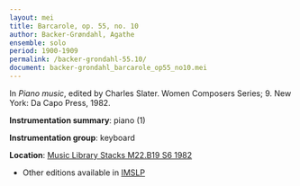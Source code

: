 ```yaml
---
layout: mei
title: Barcarole, op. 55, no. 10
author: Backer-Grøndahl, Agathe
ensemble: solo 
period: 1900-1909
permalink: /backer-grondahl-55.10/
document: backer-grondahl_barcarole_op55_no10.mei
---
```


In *Piano music*, edited by Charles Slater. Women Composers Series; 9. New York: Da Capo Press, 1982.

**Instrumentation summary**: piano (1)

**Instrumentation group**: keyboard

**Location**: <a href="https://tufts-primo.hosted.exlibrisgroup.com/permalink/f/14dinuo/01TUN_ALMA2185674780003851" target="_blank">Music Library Stacks M22.B19 S6 1982</a>

- Other editions available in <a href="https://imslp.org/wiki/12_Smaa_fantasistykker%2C_Op.55_(Backer-Gr%C3%B8ndahl%2C_Agathe)" target="_blank">IMSLP</a>
